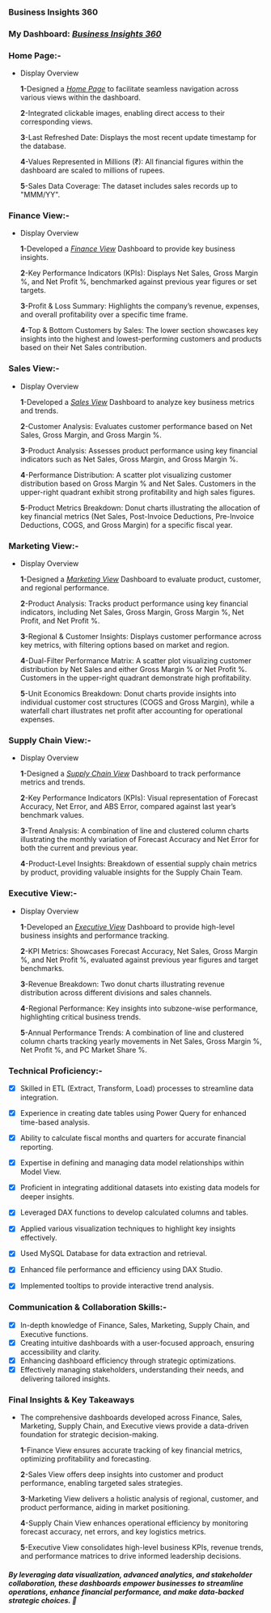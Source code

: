 ### Business Insights 360

### My Dashboard:  _[Business Insights 360](https://app.powerbi.com/view?r=eyJrIjoiNzRkMWJjNDQtNmE5NS00MzU2LTljOWItMzY3YmRkNDc0NDgzIiwidCI6ImM2ZTU0OWIzLTVmNDUtNDAzMi1hYWU5LWQ0MjQ0ZGM1YjJjNCJ9)_

### Home Page:- 
* Display Overview

  **1**-Designed a _[Home Page](https://github.com/Shibraj9/Business-Insights-360/blob/main/Home.pdf)_ to facilitate seamless navigation across various views within the dashboard.
  
  **2**-Integrated clickable images, enabling direct access to their corresponding views.

  **3**-Last Refreshed Date: Displays the most recent update timestamp for the database.

  **4**-Values Represented in Millions (₹): All financial figures within the dashboard are scaled to millions of rupees.

  **5**-Sales Data Coverage: The dataset includes sales records up to "MMM/YY".

### Finance View:-
* Display Overview

  **1**-Developed a _[Finance View](https://github.com/Shibraj9/Business-Insights-360/blob/main/Finance%20View.pdf)_ Dashboard to provide key business   insights.

   **2**-Key Performance Indicators (KPIs): Displays Net Sales, Gross Margin %, and Net Profit %, benchmarked against previous year figures or set targets.

  **3**-Profit & Loss Summary: Highlights the company’s revenue, expenses, and overall profitability over a specific time frame.

  **4**-Top & Bottom Customers by Sales: The lower section showcases key insights into the highest and lowest-performing customers and products based on their Net Sales contribution.

### Sales View:-
* Display Overview

  **1**-Developed a _[Sales View](https://github.com/Shibraj9/Business-Insights-360/blob/main/Sales%20View.pdf)_ Dashboard to analyze key business metrics and trends.

  **2**-Customer Analysis: Evaluates customer performance based on Net Sales, Gross Margin, and Gross Margin %.

  **3**-Product Analysis: Assesses product performance using key financial indicators such as Net Sales, Gross Margin, and Gross Margin %.

  **4**-Performance Distribution: A scatter plot visualizing customer distribution based on Gross Margin % and Net Sales. Customers in the upper-right quadrant exhibit strong profitability and high sales figures.

  **5**-Product Metrics Breakdown: Donut charts illustrating the allocation of key financial metrics (Net Sales, Post-Invoice Deductions, Pre-Invoice Deductions, COGS, and Gross Margin) for a specific fiscal year.

### Marketing View:-
* Display Overview
  
  **1**-Designed a _[Marketing View](https://github.com/Shibraj9/Business-Insights-360/blob/main/Marketing%20View.pdf)_ Dashboard to evaluate product, customer, and regional performance.

  **2**-Product Analysis: Tracks product performance using key financial indicators, including Net Sales, Gross Margin, Gross Margin %, Net Profit, and Net Profit %.

  **3**-Regional & Customer Insights: Displays customer performance across key metrics, with filtering options based on market and region.

   **4**-Dual-Filter Performance Matrix: A scatter plot visualizing customer distribution by Net Sales and either Gross Margin % or Net Profit %. Customers in the upper-right quadrant demonstrate high profitability.

   **5**-Unit Economics Breakdown: Donut charts provide insights into individual customer cost structures (COGS and Gross Margin), while a waterfall chart illustrates net profit after accounting for operational expenses.

### Supply Chain View:-
* Display Overview

  **1**-Designed a _[Supply Chain View](https://github.com/Shibraj9/Business-Insights-360/blob/main/Supply%20Chain%20View.pdf)_ Dashboard to track performance metrics and trends.

  **2**-Key Performance Indicators (KPIs): Visual representation of Forecast Accuracy, Net Error, and ABS Error, compared against last year’s benchmark values.

  **3**-Trend Analysis: A combination of line and clustered column charts illustrating the monthly variation of Forecast Accuracy and Net Error for both the current and previous year.

  **4**-Product-Level Insights: Breakdown of essential supply chain metrics by product, providing valuable insights for the Supply Chain Team.

### Executive View:-
* Display Overview

  **1**-Developed an _[Executive View](https://github.com/Shibraj9/Business-Insights-360/blob/main/Executive%20View.pdf)_ Dashboard to provide high-level business insights and performance tracking.

  **2**-KPI Metrics: Showcases Forecast Accuracy, Net Sales, Gross Margin %, and Net Profit %, evaluated against previous year figures and target benchmarks.

  **3**-Revenue Breakdown: Two donut charts illustrating revenue distribution across different divisions and sales channels.

  **4**-Regional Performance: Key insights into subzone-wise performance, highlighting critical business trends.

  **5**-Annual Performance Trends: A combination of line and clustered column charts tracking yearly movements in Net Sales, Gross Margin %, Net Profit %, and PC Market Share %.

### Technical Proficiency:-

- [x] Skilled in ETL (Extract, Transform, Load) processes to streamline data integration.
- [x] Experience in creating date tables using Power Query for enhanced time-based analysis.
- [x] Ability to calculate fiscal months and quarters for accurate financial reporting.
- [x] Expertise in defining and managing data model relationships within Model View.
- [x] Proficient in integrating additional datasets into existing data models for deeper insights.
- [x] Leveraged DAX functions to develop calculated columns and tables.
- [x] Applied various visualization techniques to highlight key insights effectively.
- [x] Used MySQL Database for data extraction and retrieval.
- [x] Enhanced file performance and efficiency using DAX Studio.
- [x] Implemented tooltips to provide interactive trend analysis.


### Communication & Collaboration Skills:-

- [x] In-depth knowledge of Finance, Sales, Marketing, Supply Chain, and Executive functions.
- [x] Creating intuitive dashboards with a user-focused approach, ensuring accessibility and clarity.
- [x] Enhancing dashboard efficiency through strategic optimizations.
- [x] Effectively managing stakeholders, understanding their needs, and delivering tailored insights.

### Final Insights & Key Takeaways
- The comprehensive dashboards developed across Finance, Sales, Marketing, Supply Chain, and Executive views provide a data-driven foundation for strategic decision-making.

  
  **1**-Finance View ensures accurate tracking of key financial metrics, optimizing profitability and forecasting.
  
  **2**-Sales View offers deep insights into customer and product performance, enabling targeted sales strategies.

  **3**-Marketing View delivers a holistic analysis of regional, customer, and product performance, aiding in market positioning.

  **4**-Supply Chain View enhances operational efficiency by monitoring forecast accuracy, net errors, and key logistics metrics.

  **5**-Executive View consolidates high-level business KPIs, revenue trends, and performance matrices to drive informed leadership decisions.

 ##### By leveraging data visualization, advanced analytics, and stakeholder collaboration, these dashboards empower businesses to streamline operations, enhance financial performance, and make data-backed strategic choices. 🚀 

